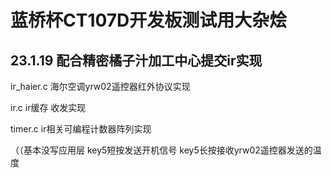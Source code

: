 
# 蓝桥杯CT107D开发板测试用大杂烩

## 23.1.19  配合精密橘子汁加工中心提交ir实现

ir_haier.c
海尔空调yrw02遥控器红外协议实现

ir.c
ir缓存 收发实现

timer.c
ir相关可编程计数器阵列实现

（（基本没写应用层
key5短按发送开机信号
key5长按接收yrw02遥控器发送的温度
